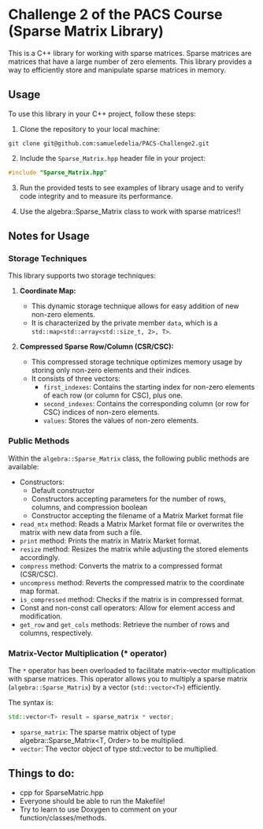 # Challenge 2 of the PACS Course (Sparse Matrix Library)

This is a C++ library for working with sparse matrices. Sparse matrices are matrices that have a large number of zero elements. This library provides a way to efficiently store and manipulate sparse matrices in memory.


## Usage

To use this library in your C++ project, follow these steps:

1. Clone the repository to your local machine:

```
git clone git@github.com:samueledelia/PACS-Challenge2.git
```
2. Include the `Sparse_Matrix.hpp` header file in your project:

```cpp
#include "Sparse_Matrix.hpp"
```
3. Run the provided tests to see examples of library usage and to verify code integrity and to measure its performance.

4. Use the algebra::Sparse_Matrix class to work with sparse matrices!!
## Notes for Usage

### Storage Techniques

This library supports two storage techniques:

1. **Coordinate Map:**
    - This dynamic storage technique allows for easy addition of new non-zero elements.
    - It is characterized by the private member `data`, which is a `std::map<std::array<std::size_t, 2>, T>`.

2. **Compressed Sparse Row/Column (CSR/CSC):**
    - This compressed storage technique optimizes memory usage by storing only non-zero elements and their indices.
    - It consists of three vectors:
        - `first_indexes`: Contains the starting index for non-zero elements of each row (or column for CSC), plus one.
        - `second_indexes`: Contains the corresponding column (or row for CSC) indices of non-zero elements.
        - `values`: Stores the values of non-zero elements.

### Public Methods

Within the `algebra::Sparse_Matrix` class, the following public methods are available:

- Constructors:
    - Default constructor
    - Constructors accepting parameters for the number of rows, columns, and compression boolean
    - Constructor accepting the filename of a Matrix Market format file
- `read_mtx` method: Reads a Matrix Market format file or overwrites the matrix with new data from such a file.
- `print` method: Prints the matrix in Matrix Market format.
- `resize` method: Resizes the matrix while adjusting the stored elements accordingly.
- `compress` method: Converts the matrix to a compressed format (CSR/CSC).
- `uncompress` method: Reverts the compressed matrix to the coordinate map format.
- `is_compressed` method: Checks if the matrix is in compressed format.
- Const and non-const call operators: Allow for element access and modification.
- `get_row` and `get_cols` methods: Retrieve the number of rows and columns, respectively.

### Matrix-Vector Multiplication (* operator)

The `*` operator has been overloaded to facilitate matrix-vector multiplication with sparse matrices. This operator allows you to multiply a sparse matrix (`algebra::Sparse_Matrix`) by a vector (`std::vector<T>`) efficiently.

The syntax is:

```cpp
std::vector<T> result = sparse_matrix * vector;
```

- `sparse_matrix`: The sparse matrix object of type algebra::Sparse_Matrix<T, Order> to be multiplied.
- `vector`: The vector object of type std::vector<T> to be multiplied.

## Things to do:
- cpp for SparseMatric.hpp
- Everyone should be able to run the Makefile!
- Try to learn to use Doxygen to comment on your function/classes/methods.